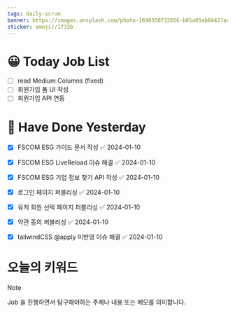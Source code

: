 ```yaml
---
tags: daily-scrum
banner: https://images.unsplash.com/photo-1698350732656-b65a85ab8442?auto=format&fit=crop&q=80&w=2837&ixlib=rb-4.0.3&ixid=M3wxMjA3fDB8MHxwaG90by1wYWdlfHx8fGVufDB8fHx8fA%3D%3D
sticker: emoji//1f33b
---
```

#  😀 Today Job List
- [ ] read Medium Columns (fixed)
- [ ] 회원가입 폼 UI 작성
- [ ] 회원가입 API 연동

# 🙂 Have Done Yesterday
- [x] FSCOM ESG 가이드 문서 작성 ✅ 2024-01-10
- [x] FSCOM ESG LiveReload 이슈 해결 ✅ 2024-01-10
- [x] FSCOM ESG 기업 정보 찾기 API 작성 ✅ 2024-01-10
- [x] 로그인 페이지 퍼블리싱 ✅ 2024-01-10
- [x] 유저 회원 선택 페이지 퍼블리싱 ✅ 2024-01-10
- [x] 약관 동의 퍼블리싱 ✅ 2024-01-10
- [x] tailwindCSS @apply 미반영 이슈 해결 ✅ 2024-01-10



# 오늘의 키워드

> [!NOTE]
> Job 을 진행하면서 탐구해야하는 주제나 내용 또는 메모를 의미합니다.

